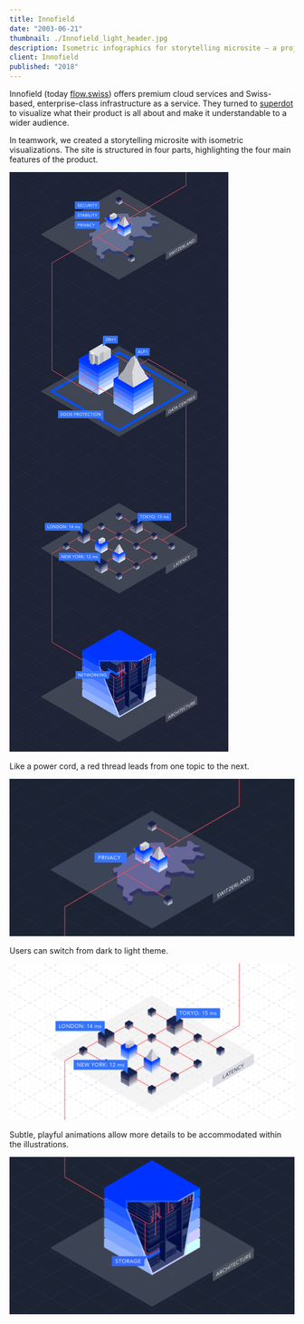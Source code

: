 ```yaml
---
title: Innofield
date: "2003-06-21"
thumbnail: ./Innofield_light_header.jpg
description: Isometric infographics for storytelling microsite – a project created with the lovely folks from superdot.studio.
client: Innofield
published: "2018"
---
```


Innofield (today [flow.swiss](https://flow.swiss/)) offers premium cloud services and Swiss-based, enterprise-class infrastructure as a service. They turned to [superdot](https://www.superdot.studio/) to visualize what their product is all about and make it understandable to a wider audience.

In teamwork, we created a storytelling microsite with isometric visualizations. The site is structured in four parts, highlighting the four main features of the product.

<div class="kg-card kg-image-card kg-nopointer">

![Innofield power cord flow](./Innofield_dark_all.jpg)

</div>

Like a power cord, a red thread leads from one topic to the next.


<div class="kg-card kg-image-card kg-width-wide kg-nopointer">

![Innofield dark to light](./Innofield_dark_to_light.gif)

</div>

Users can switch from dark to light theme.


<div class="kg-card kg-image-card kg-width-wide kg-nopointer">

![Innofield latency](./Innofield_P3.gif)


</div>

Subtle, playful animations allow more details to be accommodated within the illustrations.

<div class="kg-card kg-image-card kg-width-wide kg-nopointer">

![Innofield storage](./Innofield_dark_P4.gif)

</div>
